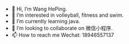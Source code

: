 - 👋 Hi, I’m Wang HePing.
- 👀 I’m interested in volleyball, fitness and swim.
- 🌱 I’m currently learning java.
- 💞️ I’m looking to collaborate on 微信小程序.
- 📫 How to reach me Wechat: 18946557137

<!---
WHePing/WHePing is a ✨ special ✨ repository because its `README.md` (this file) appears on your GitHub profile.
You can click the Preview link to take a look at your changes.
--->
